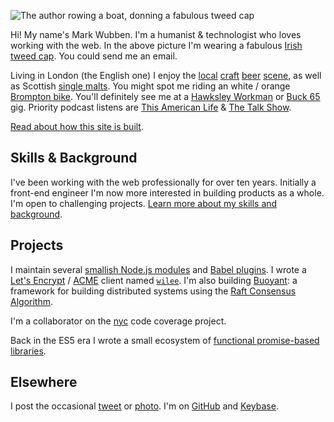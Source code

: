 ![The author rowing a boat, donning a fabulous tweed
cap](rowing.jpg)

Hi! My name's Mark Wubben. I'm a humanist & technologist who loves working with
the web. In the above picture I'm wearing a fabulous [Irish tweed
cap](http://www.aransweatermarket.com/irish-tweed-flat-caps). You could <a
data-email="bcd1ddced7fcd2d3cad9d1ded9ceded3ced292d2d9c8">send me an email</a>.

Living in London (the English one) I enjoy the
[local](http://www.beavertownbrewery.co.uk/)
[craft](http://anspachandhobday.com/) [beer](http://www.thekernelbrewery.com/)
[scene](http://www.partizanbrewing.co.uk/), as well as Scottish [single
malts](http://www.laphroaig.com/). You might spot me riding an white / orange
[Brompton bike](https://www.brompton.com/). You'll definitely see me at a
[Hawksley Workman](http://hawksleyworkman.com/) or [Buck 65](http://buck65.com/)
gig. Priority podcast listens are [This American
Life](http://www.thisamericanlife.org/) & [The Talk
Show](http://daringfireball.net/thetalkshow/).

[Read about how this site is built](/colophon).

## Skills & Background

I've been working with the web professionally for over ten years. Initially a
front-end engineer I'm now more interested in building products as a whole. I'm
open to challenging projects. [Learn more about my skills and
background](/skills-and-background).

## Projects

I maintain several [smallish Node.js modules](/projects/nodejs) and [Babel
plugins](/projects/babel-plugins). I wrote a [Let's
Encrypt](https://letsencrypt.org/) /
[ACME](https://ietf-wg-acme.github.io/acme/) client named
[`wilee`](/projects/wilee). I'm also building [Buoyant](/projects/buoyant): a
framework for building distributed systems using the [Raft Consensus
Algorithm](https://raft.github.io/).

I'm a collaborator on the [nyc](https://github.com/bcoe/nyc) code coverage
project.

Back in the ES5 era I wrote a small ecosystem of [functional promise-based
libraries](/projects/legendary).

## Elsewhere

I post the occasional [tweet](https://twitter.com/novemberborn) or
[photo](https://www.instagram.com/novemberborn/). I'm on
[GitHub](https://github.com/novemberborn) and
[Keybase](https://keybase.io/novemberborn).

